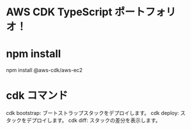 # AWS CDK TypeScript ポートフォリオ！

# npm install
npm install @aws-cdk/aws-ec2

# cdk コマンド
cdk bootstrap: ブートストラップスタックをデプロイします。
cdk deploy: スタックをデプロイします。
cdk diff: スタックの差分を表示します。
